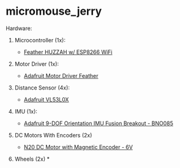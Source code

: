 # micromouse_jerry




Hardware:

1. Microcontroller (1x):

    * [Feather HUZZAH w/ ESP8266 WiFi](https://www.adafruit.com/product/3213)

2. Motor Driver (1x):

    * [Adafruit Motor Driver Feather](https://www.adafruit.com/product/3243)

3. Distance Sensor (4x): 

    * [Adafruit VL53L0X](https://www.adafruit.com/product/3317)

4. IMU (1x): 

    * [Adafruit 9-DOF Orientation IMU Fusion Breakout - BNO085](https://www.adafruit.com/product/4754)

5. DC Motors With Encoders (2x)
    * [N20 DC Motor with Magnetic Encoder - 6V ](https://www.adafruit.com/product/4641)

4. Wheels (2x)
    * 
